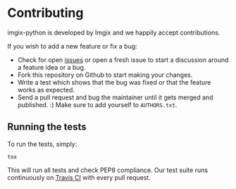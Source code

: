 Contributing
============

imgix-python is developed by Imgix and we happily accept contributions.

If you wish to add a new feature or fix a bug:

- Check for open [issues](https://github.com/imgix/imgix-python/issues) or open
  a fresh issue to start a discussion around a feature idea or a bug.
- Fork this repository on Github to start making your changes.
- Write a test which shows that the bug was fixed or that the feature works
  as expected.
- Send a pull request and bug the maintainer until it gets merged and published.
  :) Make sure to add yourself to ``AUTHORS.txt``.


Running the tests
-----------------

To run the tests, simply:
```
tox
```
This will run all tests and check PEP8 compliance. Our test suite runs
continuously on [Travis CI](https://travis-ci.org/imgix/imgix-python) with
every pull request.
